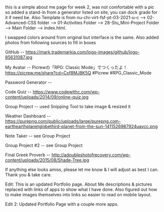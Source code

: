 this is a simple about me page for week 2, was not comfortable with a pic so added a stand-in from a generator listed on site, you can dock grade for it if need be. Also Template is from nu-chi-virt-fsf-pt-03-2021-u-c --> 02-Advanced-CSS folder --> 01-Activities Folder --> 28-Stu_Mini-Project Folder --> Main Folder --> index.html.

I swapped colors around from original but interface is the same. Also added photos from following sources to fill in boxes

GitHub -- https://mark.trademarkia.com/logo-images/github/logo-85631087.jpg

My Avatar -- Picrewの「RPG: Classic Mode」でつくったよ！ https://picrew.me/share?cd=Cxf8MJ8K5Q #Picrew #RPG_Classic_Mode

Password Generator -- 

Code Quiz -- https://www.codewithc.com/wp-content/uploads/2014/09/online-quiz.jpg

Group Project -- used Snipping Tool to take image & resized it

Weather Dashboard -- https://purepng.com/public/uploads/large/purepng.com-earthearthplanetglobethird-planet-from-the-sun-1411526987924uaycc.png

Note Taker -- see Group Project

Group Project #2 -- see Group Project

Final Greek Proverb -- http://adoubleshotofrecovery.com/wp-content/uploads/2015/08/Shade-Tree.jpg

If anything else looks amiss, please let me know & I will adjust as best I can. Thank you & take care.

Edit: This is an updated Portfolio page. About Me descriptions & pictures replaced with links of apps to show what I have done.
Also figured out how to make images themselves into links so easier to read on mobile layout.

Edit 2: Updated Portfolio Page with a couple more apps.
